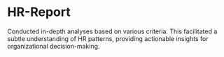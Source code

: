 # HR-Report
Conducted in-depth analyses based on various criteria. This facilitated a subtle understanding of HR patterns, providing actionable insights for organizational decision-making.
